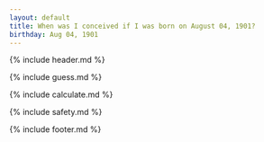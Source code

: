 ```yaml
---
layout: default
title: When was I conceived if I was born on August 04, 1901?
birthday: Aug 04, 1901
---
```


{% include header.md %}

{% include guess.md %}

{% include calculate.md %}

{% include safety.md %}

{% include footer.md %}



